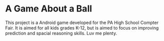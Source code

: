 # A Game About a Ball
This project is a Android game developed for the PA High School Compter Fair. It is aimed for all kids grades K-12, but is aimed to focus on improving prediction and spacial reasoning skills. 
Luv me plenty.
